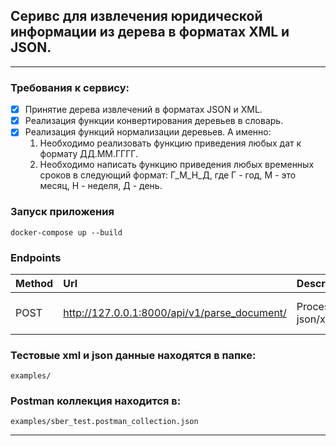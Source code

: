 ## Серивс для извлечения юридической информации из дерева в форматах XML и JSON.
***

### Требования к сервису:
- [X] Принятие дерева извлечений в форматах JSON и XML.
- [X] Реализация функции конвертирования деревьев в словарь.
- [X] Реализация функций нормализации деревьев. А именно: 
  1. Необходимо реализовать функцию приведения любых дат к формату ДД.ММ.ГГГГ.
  2. Необходимо написать функцию приведения любых временных сроков в следующий формат: Г_М_Н_Д, где Г - год, М - это месяц, Н - неделя, Д - день. 

### Запуск приложения
```
docker-compose up --build
```

### Endpoints

| Method | Url                                          | Description      | Headers                                         |
|:-------|:---------------------------------------------|:-----------------|:------------------------------------------------|
| POST   | http://127.0.0.1:8000/api/v1/parse_document/ | Process json/xml | Content-Type: application/json, application/xml |

### Тестовые xml и json данные находятся в папке: 
`examples/`
### Postman коллекция находится в:
`examples/sber_test.postman_collection.json`
***
